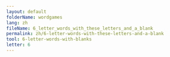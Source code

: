 ```yaml
---
layout: default
folderName: wordgames
lang: zh
fileName: 6_letter_words_with_these_letters_and_a_blank
permalink: zh/6-letter-words-with-these-letters-and-a-blank
tool: 6-letter-words-with-blanks
letter: 6
---
```

